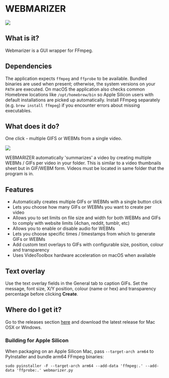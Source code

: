 # WEBMARIZER

![](https://i.imgur.com/3PQKmFq.png)


## What is it?

Webmarizer is a GUI wrapper for FFmpeg.

## Dependencies

The application expects `ffmpeg` and `ffprobe` to be available. Bundled
binaries are used when present; otherwise, the system versions on your `PATH`
are executed. On macOS the application also checks common Homebrew locations
like `/opt/homebrew/bin` so Apple Silicon users with default installations are
picked up automatically. Install FFmpeg separately (e.g. `brew install ffmpeg`)
if you encounter errors about missing executables.

## What does it do?

One click - multiple GIFS or WEBMs from a single video.

![](https://i.imgur.com/cFoMwoj.gif)

WEBMARIZER automatically 'summarizes' a video by creating multiple WEBMs / GIFs per video in your folder. This is similar to a video thumbnails sheet but in GIF/WEBM form. Videos must be located in same folder that the program is in. 

## Features
- Automatically creates multiple GIFs or WEBMs with a single button click
- Lets you choose how many GIFs or WEBMs you want to create per video 
- Allows you to set limits on file size and width for both WEBMs and GIFs to comply with website limits (4chan, reddit, tumblr, etc)
- Allows you to enable or disable audio for WEBMs
- Lets you choose specific times / timestamps from which to generate GIFs or WEBMs
- Add custom text overlays to GIFs with configurable size, position, colour and transparency
- Uses VideoToolbox hardware acceleration on macOS when available

## Text overlay

Use the text overlay fields in the General tab to caption GIFs. Set the
message, font size, X/Y position, colour (name or hex) and transparency
percentage before clicking **Create**.

## Where do I get it?

Go to the releases section [here](https://github.com/nyavramov/WEBMARIZER/releases) and download the latest release for Mac OSX or Windows.

### Building for Apple Silicon

When packaging on an Apple Silicon Mac, pass `--target-arch arm64` to
PyInstaller and bundle arm64 FFmpeg binaries:

```
sudo pyinstaller -F --target-arch arm64 --add-data 'ffmpeg:.' --add-data 'ffprobe:.' webmarizer.py
```
